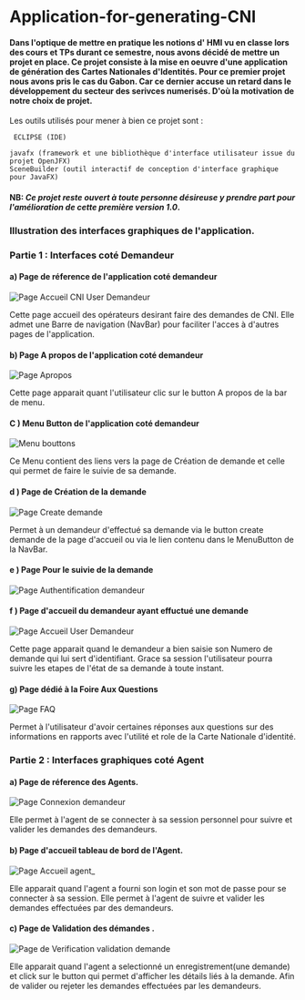 # Application-for-generating-CNI

#### Dans l'optique de mettre en pratique les notions d' HMI vu en classe lors des cours et TPs durant ce semestre, nous avons décidé de mettre un projet en place. Ce projet consiste à la mise en oeuvre d'une application de génération des Cartes Nationales d'Identités. Pour ce premier projet nous avons pris le cas du Gabon. Car ce dernier accuse un retard dans le développement du secteur des serivces numerisés. D'où la motivation de notre choix de projet.

Les outils utilisés pour mener à bien ce projet sont :

```  ECLIPSE (IDE) ```
```ECLIPSE (IDE)
javafx (framework et une bibliothèque d'interface utilisateur issue du projet OpenJFX)
SceneBuilder (outil interactif de conception d'interface graphique pour JavaFX) 
```

#### NB: _Ce projet reste ouvert à toute personne désireuse y prendre part pour l'amélioration de cette première version 1.0_.



### Illustration des interfaces graphiques de l'application.


### Partie 1 : Interfaces coté Demandeur

####     a) Page de réference de l'application coté demandeur

![Page Accueil CNI User Demandeur](https://user-images.githubusercontent.com/94086398/215351219-2e596ade-789e-446d-8829-9faf36f3f869.png)

Cette page accueil des opérateurs desirant faire des demandes de CNI.
Elle admet une Barre de navigation (NavBar) pour faciliter l'acces à d'autres pages de l'application.


####     b) Page A propos de l'application coté demandeur

![Page Apropos](https://user-images.githubusercontent.com/94086398/215352254-d456372a-2251-446f-9861-92276d4b794d.png)

Cette page apparait quant l'utilisateur clic sur le button A propos de la bar de menu.


####     C ) Menu Button de l'application coté demandeur

![Menu bouttons ](https://user-images.githubusercontent.com/94086398/215352385-dd95e612-b840-424e-bc67-50976ae1d6ce.png)

Ce Menu contient des liens vers la page de Création de demande et celle qui permet de faire le suivie de sa demande.


####     d ) Page de Création de la demande

![Page Create demande](https://user-images.githubusercontent.com/94086398/215352606-8fef2226-6a9d-46cc-b6a1-8e43d08bf01b.png)

Permet à un demandeur d'effectué sa demande via le button create demande de la page d'accueil ou via le lien contenu dans le MenuButton de la NavBar.


####     e ) Page Pour le suivie de la demande

![Page Authentification demandeur](https://user-images.githubusercontent.com/94086398/215353019-8d992312-fdd2-4e82-9d20-3e233395d249.png)


####     f ) Page d'accueil du demandeur ayant effuctué une demande

![Page Accueil User Demandeur](https://user-images.githubusercontent.com/94086398/215353527-baa0709c-8fbc-40a9-a988-0a5b66c9662d.png)

Cette page apparait quand le demandeur a bien saisie son Numero de demande qui lui sert d'identifiant. Grace sa session l'utilisateur pourra suivre les etapes de l'état de sa demande à toute instant.


####     g) Page dédié à la Foire Aux Questions

![Page FAQ](https://user-images.githubusercontent.com/94086398/215353446-01a962b9-d369-401b-b9cd-e7fb2f310c6f.png)

Permet à l'utilisateur d'avoir certaines réponses  aux questions sur des informations en rapports avec l'utilité et role de la Carte Nationale d'identité.


### Partie 2 : Interfaces graphiques coté Agent

#### a) Page de réference des Agents.

![Page Connexion demandeur](https://user-images.githubusercontent.com/94086398/215354354-d0ff01a2-ee7c-4351-9e9e-8962afa18e1f.png)

Elle permet à l'agent de se connecter à sa session personnel pour suivre et valider les demandes des demandeurs.

#### b) Page d'accueil tableau de bord de l'Agent.

![Page Accueil agent_](https://user-images.githubusercontent.com/94086398/215354476-debdeb76-38e2-47a2-92a0-5aff51a4cb93.png)

Elle apparait quand l'agent a fourni son login et son mot de passe pour se connecter à sa session.
Elle permet à l'agent de suivre et valider les demandes effectuées par des demandeurs.

#### c) Page de Validation des démandes .

![Page de Verification   validation demande](https://user-images.githubusercontent.com/94086398/215354699-3a21ab8b-023b-4d3f-a8ed-a9f4ec75c850.png)

Elle apparait quand l'agent a selectionné un enregistrement(une demande) et click sur le button qui permet d'afficher les détails liés à la demande. Afin de valider ou rejeter les demandes effectuées par les demandeurs.

